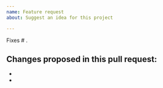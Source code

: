 ```yaml
---
name: Feature request
about: Suggest an idea for this project

---
```


Fixes # .

Changes proposed in this pull request:
 - 
 - 
 - 

